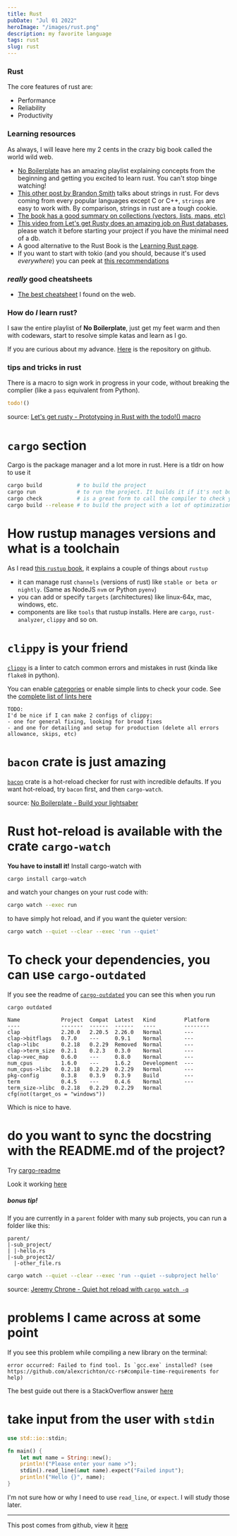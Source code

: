 ```yaml
---
title: Rust
pubDate: "Jul 01 2022"
heroImage: "/images/rust.png"
description: my favorite language
tags: rust
slug: rust
---
```


### Rust

The core features of rust are:

- Performance
- Reliability
- Productivity

### Learning resources

As always, I will leave here my 2 cents in the crazy big book called the world wild web.

- [No Boilerplate](https://www.youtube.com/playlist?list=PLZaoyhMXgBzoM9bfb5pyUOT3zjnaDdSEP) has an amazing playlist explaining concepts from the beginning and getting you excited to learn rust. You can't stop binge watching!
- [This other post by Brandon Smith](https://www.brandons.me/blog/why-rust-strings-seem-hard) talks about strings in rust. For devs coming from every popular languages except C or C++, `strings` are easy to work with. By comparison, strings in rust are a tough cookie.
- [The book has a good summary on collections (vectors, lists, maps, etc)](https://doc.rust-lang.org/std/collections/index.html)
- [This video from Let's get Rusty does an amazing job on Rust databases](https://www.youtube.com/watch?v=FW4oUXHly8c), please watch it before starting your project if you have the minimal need of a db.
- A good alternative to the Rust Book is the [Learning Rust page](https://learning-rust.github.io/docs/).
- If you want to start with tokio (and you should, because it's used _everywhere_) you can peek at [this recommendations](https://youtu.be/ycMiMDHopNc?t=4993)

### _really_ good cheatsheets

- [The best cheatsheet](https://cheats.rs/) I found on the web.

### How do _I_ learn rust?

I saw the entire playlist of **No Boilerplate**, just get my feet warm and then with codewars, start to resolve simple katas and learn as I go.

If you are curious about my advance. [Here](http://github.com/AucaCoyan/exp-rust) is the repository on github.

### tips and tricks in rust

There is a macro to sign work in progress in your code, without breaking the complier (like a `pass` equivalent from Python).

```rust
todo!()
```

source: [Let's get rusty - Prototyping in Rust with the todo!() macro](https://www.youtube.com/watch?v=KdPVCGfZ8sI)

# `cargo` section

Cargo is the package manager and a lot more in rust. Here is a tldr on how to use it

```sh
cargo build           # to build the project
cargo run             # to run the project. It builds it if it's not built yet
cargo check           # is a great form to call the compiler to check your code
cargo build --release # to build the project with a lot of optimizations
```

# How rustup manages versions and what is a toolchain

As I read [this `rustup` book](https://rust-lang.github.io/rustup/index.html), it explains a couple of things about `rustup`

- it can manage rust `channels` (versions of rust) like `stable or beta or nightly`. (Same as NodeJS `nvm` or Python `pyenv`)
- you can add or specify `targets` (architectures) like linux-64x, mac, windows, etc.
- components are like `tools` that rustup installs. Here are `cargo`, `rust-analyzer`, `clippy` and so on.

# `clippy` is your friend

[`clippy`](https://doc.rust-lang.org/clippy/usage.html) is a linter to catch common errors and mistakes in rust (kinda like `flake8` in python).

You can enable [categories](https://doc.rust-lang.org/clippy/index.html) or enable simple lints to check your code. See the [complete list of lints here](https://rust-lang.github.io/rust-clippy/master/index.html)

    TODO:
    I'd be nice if I can make 2 configs of clippy:
    - one for general fixing, looking for broad fixes
    - and one for detailing and setup for production (delete all errors allowance, skips, etc)

# `bacon` crate is just amazing

[`bacon`](https://dystroy.org/bacon/) crate is a hot-reload checker for rust with incredible defaults. If you want hot-reload, try `bacon` first, and then `cargo-watch`.

source: [No Boilerplate - Build your lightsaber](https://youtu.be/ifaLk5v3W90?t=255)

# Rust hot-reload is available with the crate `cargo-watch`

**You have to install it!** Install cargo-watch with

```sh
cargo install cargo-watch
```

and watch your changes on your rust code with:

```sh
cargo watch --exec run
```

to have simply hot reload, and if you want the quieter version:

```sh
cargo watch --quiet --clear --exec 'run --quiet'
```

# To check your dependencies, you can use `cargo-outdated`

If you see the readme of [`cargo-outdated`](https://github.com/kbknapp/cargo-outdated) you can see this when you run

```
cargo outdated

Name             Project  Compat  Latest   Kind         Platform
----             -------  ------  ------   ----         --------
clap             2.20.0   2.20.5  2.26.0   Normal       ---
clap->bitflags   0.7.0    ---     0.9.1    Normal       ---
clap->libc       0.2.18   0.2.29  Removed  Normal       ---
clap->term_size  0.2.1    0.2.3   0.3.0    Normal       ---
clap->vec_map    0.6.0    ---     0.8.0    Normal       ---
num_cpus         1.6.0    ---     1.6.2    Development  ---
num_cpus->libc   0.2.18   0.2.29  0.2.29   Normal       ---
pkg-config       0.3.8    0.3.9   0.3.9    Build        ---
term             0.4.5    ---     0.4.6    Normal       ---
term_size->libc  0.2.18   0.2.29  0.2.29   Normal       cfg(not(target_os = "windows"))
```

Which is nice to have.

# do you want to sync the docstring with the README.md of the project?

Try [cargo-readme](https://github.com/livioribeiro/cargo-readme)

Look it working [here](https://youtu.be/ycMiMDHopNc?t=3899)

##### bonus tip!

If you are currently in a `parent` folder with many sub projects, you can run a folder like this:

```
parent/
|-sub_project/
| |-hello.rs
|-sub_project2/
  |-other_file.rs
```

```sh
cargo watch --quiet --clear --exec 'run --quiet --subproject hello'
```

source: [Jeremy Chrone - Quiet hot reload with `cargo watch -q`](https://www.youtube.com/watch?v=xewU1E8fuQM)

# problems I came across at some point

If you see this problem while compiling a new library on the terminal:

```
error occurred: Failed to find tool. Is `gcc.exe` installed? (see https://github.com/alexcrichton/cc-rs#compile-time-requirements for help)
```

The best guide out there is a StackOverflow answer [here](https://stackoverflow.com/a/72646362/8552476)

# take input from the user with `stdin`

```rust
use std::io::stdin;

fn main() {
    let mut name = String::new();
    println!("Please enter your name >");
    stdin().read_line(&mut name).expect("Failed input");
    println!("Hello {}", name);
}
```

I'm not sure how or why I need to use `read_line`, or `expect`. I will study those later.

---

This post comes from github, view it [here](https://github.com/AucaCoyan/blog/blob/main/rust_notes.md)
